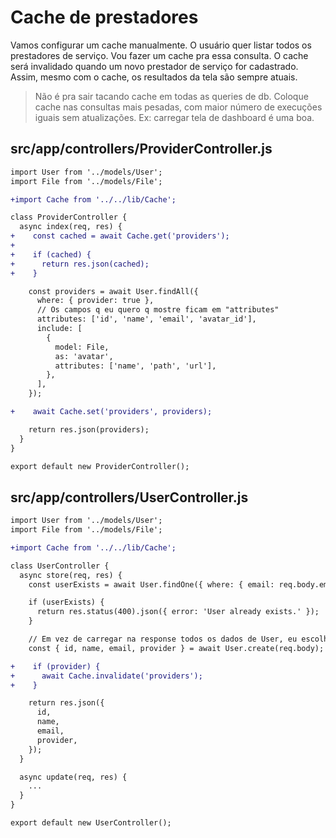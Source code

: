 # Cache de prestadores

Vamos configurar um cache manualmente. O usuário quer listar todos os prestadores de serviço. Vou fazer um cache pra essa consulta. O cache será invalidado quando um novo prestador de serviço for cadastrado. Assim, mesmo com o cache, os resultados da tela são sempre atuais.

> Não é pra sair tacando cache em todas as queries de db. Coloque cache nas consultas mais pesadas, com maior número de execuções iguais sem atualizações. Ex: carregar tela de dashboard é uma boa.

## src/app/controllers/ProviderController.js

```diff
import User from '../models/User';
import File from '../models/File';

+import Cache from '../../lib/Cache';

class ProviderController {
  async index(req, res) {
+    const cached = await Cache.get('providers');
+
+    if (cached) {
+      return res.json(cached);
+    }

    const providers = await User.findAll({
      where: { provider: true },
      // Os campos q eu quero q mostre ficam em "attributes"
      attributes: ['id', 'name', 'email', 'avatar_id'],
      include: [
        {
          model: File,
          as: 'avatar',
          attributes: ['name', 'path', 'url'],
        },
      ],
    });

+    await Cache.set('providers', providers);

    return res.json(providers);
  }
}

export default new ProviderController();
```

## src/app/controllers/UserController.js

```diff
import User from '../models/User';
import File from '../models/File';

+import Cache from '../../lib/Cache';

class UserController {
  async store(req, res) {
    const userExists = await User.findOne({ where: { email: req.body.email } });

    if (userExists) {
      return res.status(400).json({ error: 'User already exists.' });
    }

    // Em vez de carregar na response todos os dados de User, eu escolho carregar estes 4
    const { id, name, email, provider } = await User.create(req.body);

+    if (provider) {
+      await Cache.invalidate('providers');
+    }

    return res.json({
      id,
      name,
      email,
      provider,
    });
  }

  async update(req, res) {
    ...
  }
}

export default new UserController();
```
